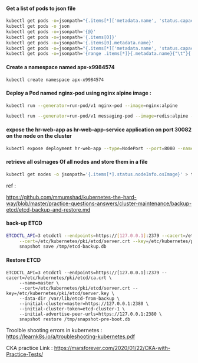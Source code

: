 #### Get a list of pods to json file 

```sh
kubectl get pods -o=jsonpath="{.items[*]['metadata.name', 'status.capacity']}" > /opt/outputs/nodes-z3444kd9.json
kubectl get pods -o json
kubectl get pods -o=jsonpath='{@}'
kubectl get pods -o=jsonpath='{.items[0]}'
kubectl get pods -o=jsonpath='{.items[0].metadata.name}'
kubectl get pods -o=jsonpath="{.items[*]['metadata.name', 'status.capacity']}"
kubectl get pods -o=jsonpath='{range .items[*]}{.metadata.name}{"\t"}{.status.startTime}{"\n"}{end}'
```



#### Create a namespace named apx-x9984574
```sh
kubectl create namespace apx-x9984574
```


#### Deploy a Pod named nginx-pod using nginx alpine image :

```sh
kubectl run --generator=run-pod/v1 nginx-pod --image=nginx:alpine

kubectl run --generator=run-pod/v1 messaging-pod --image=redis:alpine -l tier=msg #--namespace=finance 
```

#### expose the hr-web-app as hr-web-app-service application on port 30082 on the node on the cluster 

```sh
kubectl expose deployment hr-web-app --type=NodePort --port=8080 --name=hr-we-app-service --dry-run -o yaml > hr-web-app-service.yml
``` 


#### retrieve all osImages Of all nodes and store them in a file 

```sh
kubectl get nodes -o jsonpath='{.items[*].status.nodeInfo.osImage}' > test.txt
```




ref : 

https://github.com/mmumshad/kubernetes-the-hard-way/blob/master/practice-questions-answers/cluster-maintenance/backup-etcd/etcd-backup-and-restore.md

#### back-up ETCD 

```sh
ETCDCTL_API=3 etcdctl --endpoints=https://[127.0.0.1]:2379 --cacert=/etc/kubernetes/pki/etcd/ca.crt \
     --cert=/etc/kubernetes/pki/etcd/server.crt --key=/etc/kubernetes/pki/etcd/server.key \
     snapshot save /tmp/etcd-backup.db
```

#### Restore ETCD 

```
ETCDCTL_API=3 etcdctl --endpoints=https://[127.0.0.1]:2379 --cacert=/etc/kubernetes/pki/etcd/ca.crt \
     --name=master \
     --cert=/etc/kubernetes/pki/etcd/server.crt --key=/etc/kubernetes/pki/etcd/server.key \
     --data-dir /var/lib/etcd-from-backup \
     --initial-cluster=master=https://127.0.0.1:2380 \
     --initial-cluster-token=etcd-cluster-1 \
     --initial-advertise-peer-urls=https://127.0.0.1:2380 \
     snapshot restore /tmp/snapshot-pre-boot.db
```



Troolble shooting errors in kubernetes : https://learnk8s.io/a/troubleshooting-kubernetes.pdf



CKA practice Link : https://marsforever.com/2020/01/22/CKA-with-Practice-Tests/
 


